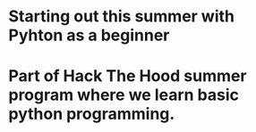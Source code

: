 # Starting out this summer with Pyhton as a beginner 
# Part of Hack The Hood summer program where we learn basic python programming.